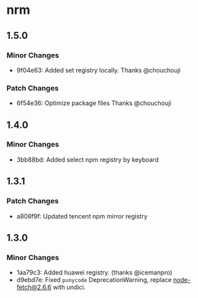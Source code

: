 # nrm

## 1.5.0

### Minor Changes

- 9f04e63: Added set registry locally. Thanks @chouchouji

### Patch Changes

- 6f54e36: Optimize package files Thanks @chouchouji

## 1.4.0

### Minor Changes

- 3bb88bd: Added select npm registry by keyboard

## 1.3.1

### Patch Changes

- a808f9f: Updated tencent npm mirror registry

## 1.3.0

### Minor Changes

- 1aa79c3: Added huawei registry. (thanks @icemanpro)
- d9ebd7e: Fixed `punycode` DeprecationWarning, replace node-fetch@2.6.6 with undici.
